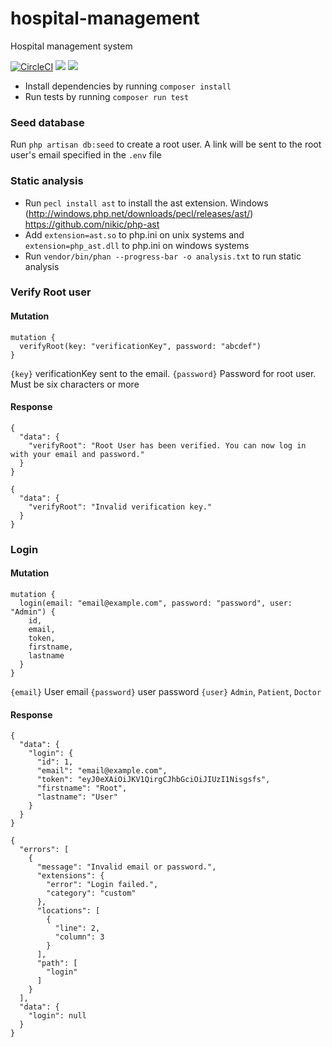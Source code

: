 # hospital-management
Hospital management system

[![CircleCI](https://circleci.com/gh/youngestdj/hospital-management.svg?style=svg)](https://circleci.com/gh/youngestdj/hospital-management) <a href="https://codeclimate.com/github/youngestdj/hospital-management/maintainability"><img src="https://api.codeclimate.com/v1/badges/403ae2a5b53072caa8a7/maintainability" /></a> <a href="https://codeclimate.com/github/youngestdj/hospital-management/test_coverage"><img src="https://api.codeclimate.com/v1/badges/403ae2a5b53072caa8a7/test_coverage" /></a>


* Install dependencies by running `composer install`
* Run tests by running `composer run test`

### Seed database
Run `php artisan db:seed` to create a root user. A link will be sent to the root user's email specified in the `.env` file

### Static analysis
* Run `pecl install ast` to install the ast extension. Windows (http://windows.php.net/downloads/pecl/releases/ast/) https://github.com/nikic/php-ast
* Add `extension=ast.so` to php.ini on unix systems and `extension=php_ast.dll` to php.ini on windows systems
* Run `vendor/bin/phan --progress-bar -o analysis.txt` to run static analysis

### Verify Root user
#### Mutation
```
mutation {
  verifyRoot(key: "verificationKey", password: "abcdef")
}
```
`{key}` verificationKey sent to the email.
`{password}` Password for root user. Must be six characters or more
#### Response
```
{
  "data": {
    "verifyRoot": "Root User has been verified. You can now log in with your email and password."
  }
}
```
```
{
  "data": {
    "verifyRoot": "Invalid verification key."
  }
}
```

### Login
#### Mutation
```
mutation {
  login(email: "email@example.com", password: "password", user: "Admin") {
    id,
    email,
    token,
    firstname,
    lastname
  }
}
```
`{email}` User email
`{password}` user password
`{user}` `Admin`, `Patient`, `Doctor`

#### Response
```
{
  "data": {
    "login": {
      "id": 1,
      "email": "email@example.com",
      "token": "eyJ0eXAiOiJKV1QirgCJhbGciOiJIUzI1Nisgsfs",
      "firstname": "Root",
      "lastname": "User"
    }
  }
}
```
```
{
  "errors": [
    {
      "message": "Invalid email or password.",
      "extensions": {
        "error": "Login failed.",
        "category": "custom"
      },
      "locations": [
        {
          "line": 2,
          "column": 3
        }
      ],
      "path": [
        "login"
      ]
    }
  ],
  "data": {
    "login": null
  }
}
```